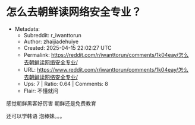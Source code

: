 # 怎么去朝鲜读网络安全专业？

- Metadata:
  - Subreddit: r_iwanttorun
  - Author: zhaijiadehuiye
  - Created: 2025-04-15 22:02:27 UTC
  - Permalink: https://reddit.com/r/iwanttorun/comments/1k04eay/怎么去朝鲜读网络安全专业/
  - URL: https://www.reddit.com/r/iwanttorun/comments/1k04eay/怎么去朝鲜读网络安全专业/
  - Ups: 7 | Ratio: 0.64 | Comments: 8
  - Flair: 不懂就问


感觉朝鲜黑客好厉害 朝鲜还是免费教育

还可以学韩语 泡棒妹。。。

